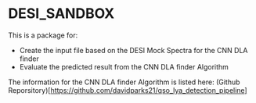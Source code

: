 # DESI_SANDBOX
This is a package for:
- Create the input file based on the DESI Mock Spectra for the CNN DLA finder
- Evaluate the predicted result from the CNN DLA finder Algorithm

The information for the CNN DLA finder Algorithm is listed here:
(Github Reporsitory)[https://github.com/davidparks21/qso_lya_detection_pipeline]
